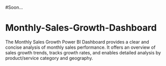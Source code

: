 #Soon...
# Monthly-Sales-Growth-Dashboard
The Monthly Sales Growth Power BI Dashboard provides a clear and concise analysis of monthly sales performance. It offers an overview of sales growth trends, tracks growth rates, and enables detailed analysis by product/service category and geography.
